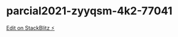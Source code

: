 # parcial2021-zyyqsm-4k2-77041

[Edit on StackBlitz ⚡️](https://stackblitz.com/edit/parcial2021-zyyqsm-4k2-77041)